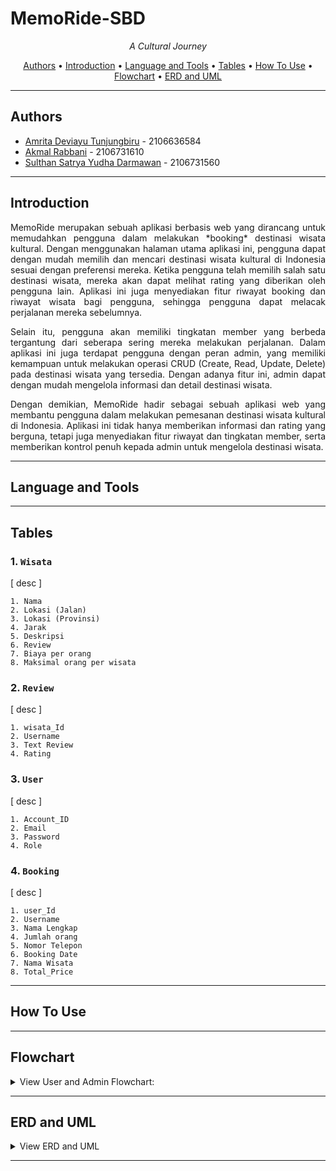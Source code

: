 # MemoRide-SBD

<p align="center">
 <i align="center">A Cultural Journey</i>
</p>

<p align ="center">
  <a href="#authors">Authors</a> •
  <a href="#introduction">Introduction</a> •
  <a href="#language-and-tools">Language and Tools</a> •
  <a href="#tables">Tables</a> •
  <a href="#how-to-use">How To Use</a> •
  <a href="#flowchart">Flowchart</a> •
  <a href="#ERD-and-uml">ERD and UML</a> 
</p>

---

## Authors

- [Amrita Deviayu Tunjungbiru](https://www.github.com/birujung) - 2106636584
- [Akmal Rabbani](https://www.github.com/akmalrbn) - 2106731610
- [Sulthan Satrya Yudha Darmawan](https://www.github.com/sulsyd) - 2106731560
---

## Introduction
<p align="justify">MemoRide merupakan sebuah aplikasi berbasis web yang dirancang untuk memudahkan pengguna dalam melakukan *booking* destinasi wisata kultural. Dengan menggunakan halaman utama aplikasi ini, pengguna dapat dengan mudah memilih dan mencari destinasi wisata kultural di Indonesia sesuai dengan preferensi mereka. Ketika pengguna telah memilih salah satu destinasi wisata, mereka akan dapat melihat rating yang diberikan oleh pengguna lain. Aplikasi ini juga menyediakan fitur riwayat booking dan riwayat wisata bagi pengguna, sehingga pengguna dapat melacak perjalanan mereka sebelumnya.</p>

<p align="justify">Selain itu, pengguna akan memiliki tingkatan member yang berbeda tergantung dari seberapa sering mereka melakukan perjalanan. Dalam aplikasi ini juga terdapat pengguna dengan peran admin, yang memiliki kemampuan untuk melakukan operasi CRUD (Create, Read, Update, Delete) pada destinasi wisata yang tersedia. Dengan adanya fitur ini, admin dapat dengan mudah mengelola informasi dan detail destinasi wisata.</p>

<p align="justify">Dengan demikian, MemoRide hadir sebagai sebuah aplikasi web yang membantu pengguna dalam melakukan pemesanan destinasi wisata kultural di Indonesia. Aplikasi ini tidak hanya memberikan informasi dan rating yang berguna, tetapi juga menyediakan fitur riwayat dan tingkatan member, serta memberikan kontrol penuh kepada admin untuk mengelola destinasi wisata.</p>

---

## Language and Tools

---

## Tables

### 1.  ```Wisata```
[ desc ]
```
1. Nama
2. Lokasi (Jalan)
3. Lokasi (Provinsi)
4. Jarak
5. Deskripsi
6. Review
7. Biaya per orang
8. Maksimal orang per wisata

```

### 2.  ```Review```
[ desc ]
```
1. wisata_Id
2. Username
3. Text Review
4. Rating

```

### 3.  ```User```
[ desc ]
```
1. Account_ID
2. Email
3. Password
4. Role

```

### 4.  ```Booking```
[ desc ]
```
1. user_Id
2. Username
3. Nama Lengkap
4. Jumlah orang
5. Nomor Telepon
6. Booking Date
7. Nama Wisata
8. Total_Price

```
---

## How To Use

---

## Flowchart
<details>
  <summary>View User and Admin Flowchart:</summary>

  ```MemoRide User Flowchart ```

![alt text](https://github.com/birujung/MemoRide-SBD/blob/tunjung/User_Flowchart.png)

```Memoride Admin Flowchart```

![alt text]()

</details>

---

## ERD and UML 
<details>
  <summary>View ERD and UML</summary>

  ```Entity Relational Diagram (ERD)```

![alt text](https://github.com/birujung/MemoRide-SBD/blob/tunjung/ERD_MemoRide.png)

```Unified Modeling Language (UML)```

![alt text](https://github.com/birujung/MemoRide-SBD/blob/tunjung/UML_MemoRide.png)

</details>

---
